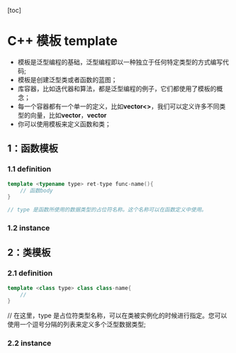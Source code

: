 [toc]

# C++ 模板 template

- 模板是泛型编程的基础，泛型编程即以一种独立于任何特定类型的方式编写代码;
- 模板是创建泛型类或者函数的蓝图；
- 库容器，比如迭代器和算法，都是泛型编程的例子，它们都使用了模板的概念；
- 每一个容器都有一个单一的定义，比如**vector<>**，我们可以定义许多不同类型的向量，比如**vector<int>**，**vector<string>**
- 你可以使用模板来定义函数和类；

## 1：函数模板

### 1.1 definition

```cpp
template <typename type> ret-type func-name(){
    // 函数body
}

// type 是函数所使用的数据类型的占位符名称。这个名称可以在函数定义中使用。
```

### 1.2 instance

## 2：类模板

### 2.1 definition

```cpp
template <class type> class class-name{
    //
}
```

// 在这里，type 是占位符类型名称，可以在类被实例化的时候进行指定。您可以使用一个逗号分隔的列表来定义多个泛型数据类型;

### 2.2 instance
